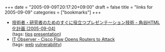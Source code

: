 +++
date = "2005-09-09T20:17:20+09:00"
draft = false
title = "links for 2005-09-09"
categories = ["bookmarks"]
+++

<ul>
	<li>
		<div><a href="http://kakutani.com/20050904.html#p01"> 技術者・研究者のためのすぐに役立つプレゼンテーション技術 - 角谷HTML化計画 (2005-09-04)</a></div>
		<div>(tags: <a href="http://del.icio.us/nobu666/tips">tips</a> <a href="http://del.icio.us/nobu666/presentation">presentation</a>)</div>
	</li>
	<li>
		<div><a href="http://www.it-observer.com/articles.php?id=877">IT Observer - Cisco Flaw Opens Routers to Attack</a></div>
		<div>(tags: <a href="http://del.icio.us/nobu666/web">web</a> <a href="http://del.icio.us/nobu666/vulnerability">vulnerability</a>)</div>
	</li>
</ul>
